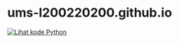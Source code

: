 # ums-l200220200.github.io
[![Lihat kode Python](https://img.shields.io/badge/Lihat-Kode%20Python-blue)](./ipsd.py)